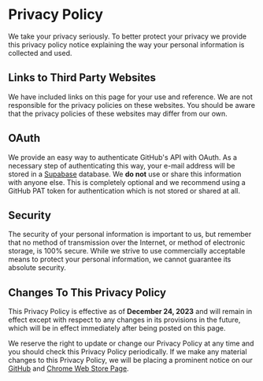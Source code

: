 # Privacy Policy

We take your privacy seriously. To better protect your privacy we provide this privacy policy notice explaining the way your personal information is collected and used.

## Links to Third Party Websites

We have included links on this page for your use and reference. We are not responsible for the privacy policies on these websites. You should be aware that the privacy policies of these websites may differ from our own.

## OAuth

We provide an easy way to authenticate GitHub's API with OAuth. As a necessary step of authenticating this way, your e-mail address will be stored in a [Supabase](https://supabase.com/) database. We **do not** use or share this information with anyone else. This is completely optional and we recommend using a GitHub PAT token for authentication which is not stored or shared at all.

## Security

The security of your personal information is important to us, but remember that no method of transmission over the Internet, or method of electronic storage, is 100% secure. While we strive to use commercially acceptable means to protect your personal information, we cannot guarantee its absolute security.

## Changes To This Privacy Policy

This Privacy Policy is effective as of **December 24, 2023** and will remain in effect except with respect to any changes in its provisions in the future, which will be in effect immediately after being posted on this page.

We reserve the right to update or change our Privacy Policy at any time and you should check this Privacy Policy periodically. If we make any material changes to this Privacy Policy, we will be placing a prominent notice on our [GitHub](https://github.com/AminoffZ/github-repo-size) and [Chrome Web Store Page](https://chrome.google.com/webstore/detail/github-repo-size/jpdmfnflpdgefbfkafcikmhipofhanfl).
